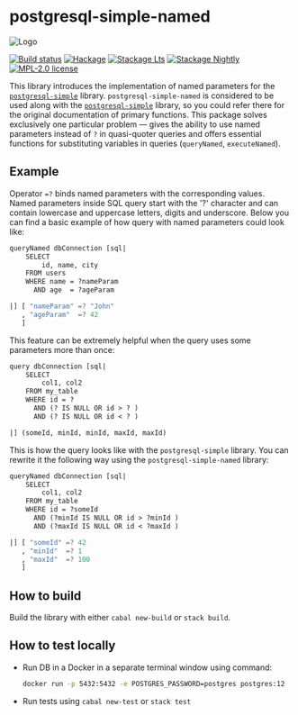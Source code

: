 # postgresql-simple-named

![Logo](https://user-images.githubusercontent.com/4276606/68105647-408b7c00-fef0-11e9-8d70-d3fbf314a647.png)

[![Build status](https://img.shields.io/travis/Holmusk/postgresql-simple-named.svg?logo=travis)](https://travis-ci.org/Holmusk/postgresql-simple-named)
[![Hackage](https://img.shields.io/hackage/v/postgresql-simple-named.svg?logo=haskell)](https://hackage.haskell.org/package/postgresql-simple-named)
[![Stackage Lts](http://stackage.org/package/postgresql-simple-named/badge/lts)](http://stackage.org/lts/package/postgresql-simple-named)
[![Stackage Nightly](http://stackage.org/package/postgresql-simple-named/badge/nightly)](http://stackage.org/nightly/package/postgresql-simple-named)
[![MPL-2.0 license](https://img.shields.io/badge/license-MPL--2.0-blue.svg)](LICENSE)

This library introduces the implementation of named parameters for the
[`postgresql-simple`][pgs] library. `postgresql-simple-named` is considered to
be used along with the [`postgresql-simple`][pgs] library, so you could refer
there for the original documentation of primary functions. This package solves
exclusively one particular problem — gives the ability to use named parameters
instead of `?` in quasi-quoter queries and offers essential functions for substituting
variables in queries (`queryNamed`, `executeNamed`).

## Example

Operator `=?` binds named parameters with the corresponding values. Named
parameters inside SQL query start with the '?' character and can contain
lowercase and uppercase letters, digits and underscore. Below you can find a
basic example of how query with named parameters could look like:

```haskell
queryNamed dbConnection [sql|
    SELECT
        id, name, city
    FROM users
    WHERE name = ?nameParam
      AND age  = ?ageParam

|] [ "nameParam" =? "John"
   , "ageParam"  =? 42
   ]
```

This feature can be extremely helpful when the query uses some parameters more than once:

```haskell
query dbConnection [sql|
    SELECT
        col1, col2
    FROM my_table
    WHERE id = ?
      AND (? IS NULL OR id > ? )
      AND (? IS NULL OR id < ? )

|] (someId, minId, minId, maxId, maxId)
```

This is how the query looks like with the `postgresql-simple` library. You can
rewrite it the following way using the `postgresql-simple-named` library:

```haskell
queryNamed dbConnection [sql|
    SELECT
        col1, col2
    FROM my_table
    WHERE id = ?someId
      AND (?minId IS NULL OR id > ?minId )
      AND (?maxId IS NULL OR id < ?maxId )

|] [ "someId" =? 42
   , "minId"  =? 1
   , "maxId"  =? 100
   ]
```

## How to build

Build the library with either `cabal new-build` or `stack build`.

## How to test locally

* Run DB in a Docker in a separate terminal window using command:
  ```bash
  docker run -p 5432:5432 -e POSTGRES_PASSWORD=postgres postgres:12
  ```
* Run tests using `cabal new-test` or `stack test`


[pgs]: https://hackage.haskell.org/package/postgresql-simple
